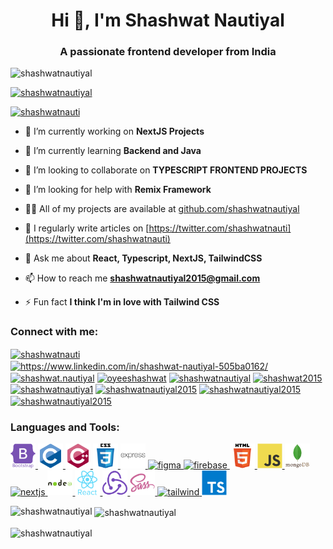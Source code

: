 <h1 align="center">Hi 👋, I'm Shashwat Nautiyal</h1>
<h3 align="center">A passionate frontend developer from India</h3>

<p align="left"> <img src="https://komarev.com/ghpvc/?username=shashwatnautiyal&label=Profile%20views&color=0e75b6&style=flat" alt="shashwatnautiyal" /> </p>

<p align="left"> <a href="https://github.com/ryo-ma/github-profile-trophy"><img src="https://github-profile-trophy.vercel.app/?username=shashwatnautiyal" alt="shashwatnautiyal" /></a> </p>

<p align="left"> <a href="https://twitter.com/shashwatnauti" target="blank"><img src="https://img.shields.io/twitter/follow/shashwatnauti?logo=twitter&style=for-the-badge" alt="shashwatnauti" /></a> </p>

- 🔭 I’m currently working on **NextJS Projects**

- 🌱 I’m currently learning **Backend and Java**

- 👯 I’m looking to collaborate on **TYPESCRIPT FRONTEND PROJECTS**

- 🤝 I’m looking for help with **Remix Framework**

- 👨‍💻 All of my projects are available at [github.com/shashwatnautiyal](github.com/shashwatnautiyal)

- 📝 I regularly write articles on [https://twitter.com/shashwatnauti](https://twitter.com/shashwatnauti)

- 💬 Ask me about **React, Typescript, NextJS, TailwindCSS**

- 📫 How to reach me **shashwatnautiyal2015@gmail.com**

- ⚡ Fun fact **I think I'm in love with Tailwind CSS**

<h3 align="left">Connect with me:</h3>
<p align="left">
<a href="https://twitter.com/shashwatnauti" target="blank"><img align="center" src="https://raw.githubusercontent.com/rahuldkjain/github-profile-readme-generator/master/src/images/icons/Social/twitter.svg" alt="shashwatnauti" height="30" width="40" /></a>
<a href="https://www.linkedin.com/in/shashwat-nautiyal-505ba0162/" target="blank"><img align="center" src="https://raw.githubusercontent.com/rahuldkjain/github-profile-readme-generator/master/src/images/icons/Social/linked-in-alt.svg" alt="https://www.linkedin.com/in/shashwat-nautiyal-505ba0162/" height="30" width="40" /></a>
<a href="https://fb.com/shashwat.nautiyal" target="blank"><img align="center" src="https://raw.githubusercontent.com/rahuldkjain/github-profile-readme-generator/master/src/images/icons/Social/facebook.svg" alt="shashwat.nautiyal" height="30" width="40" /></a>
<a href="https://instagram.com/oyeeshashwat" target="blank"><img align="center" src="https://raw.githubusercontent.com/rahuldkjain/github-profile-readme-generator/master/src/images/icons/Social/instagram.svg" alt="oyeeshashwat" height="30" width="40" /></a>
<a href="https://www.youtube.com/channel/UCptC19NycG9F4QUSgYaX0Gg" target="blank"><img align="center" src="https://raw.githubusercontent.com/rahuldkjain/github-profile-readme-generator/master/src/images/icons/Social/youtube.svg" alt="shashwatnautiyal" height="30" width="40" /></a>
<a href="https://www.codechef.com/users/shashwat2015" target="blank"><img align="center" src="https://cdn.jsdelivr.net/npm/simple-icons@3.1.0/icons/codechef.svg" alt="shashwat2015" height="30" width="40" /></a>
<a href="https://www.hackerrank.com/shashwatnautiya1" target="blank"><img align="center" src="https://raw.githubusercontent.com/rahuldkjain/github-profile-readme-generator/master/src/images/icons/Social/hackerrank.svg" alt="shashwatnautiya1" height="30" width="40" /></a>
<a href="https://www.leetcode.com/shashwatnautiyal2015" target="blank"><img align="center" src="https://raw.githubusercontent.com/rahuldkjain/github-profile-readme-generator/master/src/images/icons/Social/leet-code.svg" alt="shashwatnautiyal2015" height="30" width="40" /></a>
<a href="https://www.hackerearth.com/@shashwatnautiyal2015" target="blank"><img align="center" src="https://raw.githubusercontent.com/rahuldkjain/github-profile-readme-generator/master/src/images/icons/Social/hackerearth.svg" alt="shashwatnautiyal2015" height="30" width="40" /></a>
<a href="https://auth.geeksforgeeks.org/user/shashwatnautiyal2015" target="blank"><img align="center" src="https://raw.githubusercontent.com/rahuldkjain/github-profile-readme-generator/master/src/images/icons/Social/geeks-for-geeks.svg" alt="shashwatnautiyal2015" height="30" width="40" /></a>
</p>

<h3 align="left">Languages and Tools:</h3>
<p align="left"> <a href="https://getbootstrap.com" target="_blank" rel="noreferrer"> <img src="https://raw.githubusercontent.com/devicons/devicon/master/icons/bootstrap/bootstrap-plain-wordmark.svg" alt="bootstrap" width="40" height="40"/> </a> <a href="https://www.cprogramming.com/" target="_blank" rel="noreferrer"> <img src="https://raw.githubusercontent.com/devicons/devicon/master/icons/c/c-original.svg" alt="c" width="40" height="40"/> </a> <a href="https://www.w3schools.com/cpp/" target="_blank" rel="noreferrer"> <img src="https://raw.githubusercontent.com/devicons/devicon/master/icons/cplusplus/cplusplus-original.svg" alt="cplusplus" width="40" height="40"/> </a> <a href="https://www.w3schools.com/css/" target="_blank" rel="noreferrer"> <img src="https://raw.githubusercontent.com/devicons/devicon/master/icons/css3/css3-original-wordmark.svg" alt="css3" width="40" height="40"/> </a> <a href="https://expressjs.com" target="_blank" rel="noreferrer"> <img src="https://raw.githubusercontent.com/devicons/devicon/master/icons/express/express-original-wordmark.svg" alt="express" width="40" height="40"/> </a> <a href="https://www.figma.com/" target="_blank" rel="noreferrer"> <img src="https://www.vectorlogo.zone/logos/figma/figma-icon.svg" alt="figma" width="40" height="40"/> </a> <a href="https://firebase.google.com/" target="_blank" rel="noreferrer"> <img src="https://www.vectorlogo.zone/logos/firebase/firebase-icon.svg" alt="firebase" width="40" height="40"/> </a> <a href="https://www.w3.org/html/" target="_blank" rel="noreferrer"> <img src="https://raw.githubusercontent.com/devicons/devicon/master/icons/html5/html5-original-wordmark.svg" alt="html5" width="40" height="40"/> </a> <a href="https://developer.mozilla.org/en-US/docs/Web/JavaScript" target="_blank" rel="noreferrer"> <img src="https://raw.githubusercontent.com/devicons/devicon/master/icons/javascript/javascript-original.svg" alt="javascript" width="40" height="40"/> </a> <a href="https://www.mongodb.com/" target="_blank" rel="noreferrer"> <img src="https://raw.githubusercontent.com/devicons/devicon/master/icons/mongodb/mongodb-original-wordmark.svg" alt="mongodb" width="40" height="40"/> </a> <a href="https://nextjs.org/" target="_blank" rel="noreferrer"> <img src="https://cdn.worldvectorlogo.com/logos/nextjs-2.svg" alt="nextjs" width="40" height="40"/> </a> <a href="https://nodejs.org" target="_blank" rel="noreferrer"> <img src="https://raw.githubusercontent.com/devicons/devicon/master/icons/nodejs/nodejs-original-wordmark.svg" alt="nodejs" width="40" height="40"/> </a> <a href="https://reactjs.org/" target="_blank" rel="noreferrer"> <img src="https://raw.githubusercontent.com/devicons/devicon/master/icons/react/react-original-wordmark.svg" alt="react" width="40" height="40"/> </a> <a href="https://redux.js.org" target="_blank" rel="noreferrer"> <img src="https://raw.githubusercontent.com/devicons/devicon/master/icons/redux/redux-original.svg" alt="redux" width="40" height="40"/> </a> <a href="https://sass-lang.com" target="_blank" rel="noreferrer"> <img src="https://raw.githubusercontent.com/devicons/devicon/master/icons/sass/sass-original.svg" alt="sass" width="40" height="40"/> </a> <a href="https://tailwindcss.com/" target="_blank" rel="noreferrer"> <img src="https://www.vectorlogo.zone/logos/tailwindcss/tailwindcss-icon.svg" alt="tailwind" width="40" height="40"/> </a> <a href="https://www.typescriptlang.org/" target="_blank" rel="noreferrer"> <img src="https://raw.githubusercontent.com/devicons/devicon/master/icons/typescript/typescript-original.svg" alt="typescript" width="40" height="40"/> </a> </p>

<p><img align="left" src="https://github-readme-stats.vercel.app/api/top-langs?username=shashwatnautiyal&show_icons=true&locale=en&layout=compact" alt="shashwatnautiyal" /></p>

<p>&nbsp;<img align="center" src="https://github-readme-stats.vercel.app/api?username=shashwatnautiyal&show_icons=true&locale=en" alt="shashwatnautiyal" /></p>

<p><img align="center" src="https://github-readme-streak-stats.herokuapp.com/?user=shashwatnautiyal&" alt="shashwatnautiyal" /></p>
